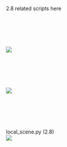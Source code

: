 2.8 related scripts here

<br>
<br>
<br>
<br>

![](https://github.com/K-410/blender-scripts/blob/master/gifs/text_insert2.gif)

<br>
<br>
<br>
<br>

![](https://github.com/K-410/blender-scripts/blob/master/gifs/text_copy2.gif)

<br>
<br>
<br>
<br>

local_scene.py (2.8)<br>
![](https://github.com/K-410/blender-scripts/blob/master/gifs/local_scene.gif)
